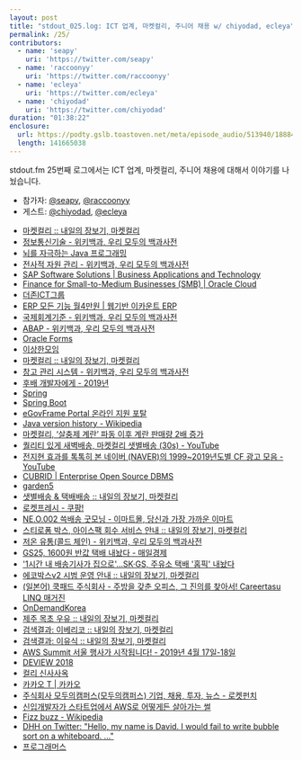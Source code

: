 ```yaml
---
layout: post
title: "stdout_025.log: ICT 업계, 마켓컬리, 주니어 채용 w/ chiyodad, ecleya"
permalink: /25/
contributors:
  - name: 'seapy'
    uri: 'https://twitter.com/seapy'
  - name: 'raccoonyy'
    uri: 'https://twitter.com/raccoonyy'
  - name: 'ecleya'
    uri: 'https://twitter.com/ecleya'
  - name: 'chiyodad'
    uri: 'https://twitter.com/chiyodad'
duration: "01:38:22"
enclosure:
  url: https://podty.gslb.toastoven.net/meta/episode_audio/513940/188843_1555693616650.mp3
  length: 141665038
---
```


stdout.fm 25번째 로그에서는 ICT 업계, 마켓컬리, 주니어 채용에 대해서 이야기를 나눴습니다.

* 참가자: [@seapy][sea], [@raccoonyy][rac]
* 게스트: [@chiyodad][chiyo], [@ecleya][ecl]

[sea]: https://twitter.com/seapy
[rac]: https://twitter.com/raccoonyy
[ecl]: https://twitter.com/ecleya
[chiyo]: https://twitter.com/chiyodad

* [마켓컬리 :: 내일의 장보기, 마켓컬리](http://www.kurly.com/shop/main/index.php)
* [정보통신기술 - 위키백과, 우리 모두의 백과사전](https://ko.wikipedia.org/wiki/%EC%A0%95%EB%B3%B4%ED%86%B5%EC%8B%A0%EA%B8%B0%EC%88%A0)
* [뇌를 자극하는 Java 프로그래밍](http://www.hanbit.co.kr/store/books/look.php?p_code=B9541585895)
* [전사적 자원 관리 - 위키백과, 우리 모두의 백과사전](https://ko.wikipedia.org/wiki/%EC%A0%84%EC%82%AC%EC%A0%81_%EC%9E%90%EC%9B%90_%EA%B4%80%EB%A6%AC)
* [SAP Software Solutions \| Business Applications and Technology](https://www.sap.com/index.html)
* [Finance for Small-to-Medium Businesses (SMB) \| Oracle Cloud](https://www.oracle.com/smb/finance.html)
* [더존ICT그룹](http://www.douzone.com/)
* [ERP 모든 기능 월4만원 \| 웹기반 이카운트 ERP](https://www.ecount.co.kr/)
* [국제회계기준 - 위키백과, 우리 모두의 백과사전](https://ko.wikipedia.org/wiki/%EA%B5%AD%EC%A0%9C%ED%9A%8C%EA%B3%84%EA%B8%B0%EC%A4%80)
* [ABAP - 위키백과, 우리 모두의 백과사전](https://ko.wikipedia.org/wiki/ABAP)
* [Oracle Forms](https://www.oracle.com/technetwork/developer-tools/forms/overview/index.html)
* [이상한모임](https://www.weirdx.io/)
* [마켓컬리 :: 내일의 장보기, 마켓컬리](https://www.kurly.com/shop/main/index.php)
* [창고 관리 시스템 - 위키백과, 우리 모두의 백과사전](https://ko.wikipedia.org/wiki/%EC%B0%BD%EA%B3%A0_%EA%B4%80%EB%A6%AC_%EC%8B%9C%EC%8A%A4%ED%85%9C)
* [후배 개발자에게 - 2019년](https://brunch.co.kr/@javajigi/4)
* [Spring](https://spring.io/)
* [Spring Boot](https://spring.io/projects/spring-boot)
* [eGovFrame Portal 온라인 지원 포탈](http://www.egovframe.go.kr/)
* [Java version history - Wikipedia](https://en.wikipedia.org/wiki/Java_version_history)
* [마켓컬리, ‘살충제 계란’ 파동 이후 계란 판매량 2배 증가](http://www.mdtoday.co.kr/mdtoday/index.html?no=294172)
* [퀄리티 있게 새벽배송, 마켓컬리 샛별배송 (30s) - YouTube](https://www.youtube.com/watch?v=0M5ly2ybPaI)
* [전지현 효과를 톡톡히 본 네이버 (NAVER)의 1999~2019년도별 CF 광고 모음 - YouTube](https://www.youtube.com/watch?v=5BrO8sNtLZQ)
* [CUBRID \| Enterprise Open Source DBMS](http://www.cubrid.com/)
* [garden5](http://m.garden5.com/front/index.asp)
* [샛별배송 & 택배배송  :: 내일의 장보기, 마켓컬리](http://www.kurly.com/shop/board/view.php?id=notice&no=64)
* [로켓프레시 - 쿠팡!](https://www.coupang.com/np/promotion/15584?channel=plp_C2)
* [NE.O.002 쓱배송 굿모닝 - 이마트몰, 당신과 가장 가까운 이마트](http://emart.ssg.com/event/eventDetail.ssg?promId=1100310586)
* [스티로폼 박스, 아이스팩 회수 서비스 안내 :: 내일의 장보기, 마켓컬리](http://www.kurly.com/shop/board/view.php?id=notice&no=385)
* [저온 유통(콜드 체인) - 위키백과, 우리 모두의 백과사전](https://ko.wikipedia.org/wiki/%EC%A0%80%EC%98%A8_%EC%9C%A0%ED%86%B5)
* [GS25, 1600원 반값 택배 내놨다 - 매일경제](https://www.mk.co.kr/news/business/view/2019/03/178384/)
* ['1시간 내 배송기사가 집으로'…SK·GS, 주유소 택배 '홈픽' 내놨다](https://news.joins.com/article/22732745)
* [에코박스v2 시범 운영 안내 :: 내일의 장보기, 마켓컬리](https://www.kurly.com/shop/board/view.php?id=notice&no=456)
* [(일본어) 쿡패드 주식회사 - 주방을 갖춘 오피스, 그 진의를 찾아서! Careertasu LINQ 매거진](https://linq.career-tasu.jp/magazine/cookpad/)
* [OnDemandKorea](https://www.ondemandkorea.com/)
* [제주 목초 우유 :: 내일의 장보기, 마켓컬리](http://www.kurly.com/shop/goods/goods_view.php?&goodsno=3702)
* [검색결과: 이베리코 :: 내일의 장보기, 마켓컬리](http://www.kurly.com/shop/goods/goods_search.php?searched=Y&log=1&skey=all&hid_pr_text=&hid_link_url=&edit=Y&sword=%C0%CC%BA%A3%B8%AE%C4%DA&x=0&y=0)
* [검색결과: 이유식 :: 내일의 장보기, 마켓컬리](http://www.kurly.com/shop/goods/goods_search.php?searched=Y&log=1&skey=all&hid_pr_text=&hid_link_url=&edit=Y&sword=%C0%CC%C0%AF%BD%C4&x=0&y=0)
* [AWS Summit 서울 행사가 시작됩니다! - 2019년 4월 17일-18일](https://aws.amazon.com/ko/events/aws-summit-is-coming/)
* [DEVIEW 2018](https://deview.kr/2018)
* [컬리 신사사옥](http://naver.me/Gd5kjglo)
* [카카오 T \| 카카오](https://www.kakaocorp.com/service/KakaoT)
* [주식회사 모두의캠퍼스(모두의캠퍼스) 기업, 채용, 투자, 뉴스 - 로켓펀치](https://www.rocketpunch.com/companies/jusighoesa-yunibeubug)
* [신입개발자가 스타트업에서 AWS로 어떻게든 살아가는 썰](https://www.slideshare.net/ssuser67b08e/aws-112573762)
* [Fizz buzz - Wikipedia](https://en.wikipedia.org/wiki/Fizz_buzz)
* [DHH on Twitter: "Hello, my name is David. I would fail to write bubble sort on a whiteboard. ..."](https://twitter.com/dhh/status/834146806594433025)
* [프로그래머스](https://programmers.co.kr/)
